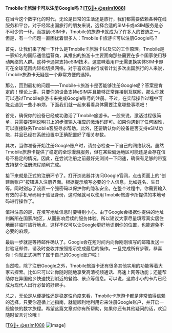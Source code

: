 **Tmobile卡旅游卡可以注册Google吗？[[TG💪+ @esim1088](https://t.me/s/esim1088)]**

在当今这个数字化的时代，无论是日常的生活还是旅行，我们都需要依赖各种在线服务和平台。对于经常出国旅行的朋友来说，选择合适的SIM卡或eSIM服务是必不可少的一环。而提到eSIM卡，Tmobile的旅游卡就成为了许多人的首选之一。但是，有一个问题一直困扰着很多人：Tmobile卡旅游卡可以注册Google吗？

首先，让我们来了解一下什么是Tmobile卡旅游卡以及它的工作原理。Tmobile是一家知名的国际通信运营商，其推出的旅游卡主要面向那些需要在多个国家使用移动网络的人群。这种卡通常支持eSIM技术，这意味着用户无需更换实体SIM卡即可在全球范围内轻松切换网络。对于喜欢自由行或者计划多次出国旅行的人来说，Tmobile旅游卡无疑是一个非常方便的选择。

那么，回到最初的问题——Tmobile卡旅游卡是否能够注册Google呢？答案是肯定的！理论上讲，只要你的设备支持eSIM并且能够正常连接到互联网，那么你就可以通过Tmobile旅游卡来完成Google账号的注册。不过，在实际操作过程中可能会遇到一些小麻烦，下面我们就一起来看看具体需要注意哪些事项吧！

首先，确保你的设备已经成功激活了Tmobile旅游卡。一般来说，激活过程很简单，只需要按照说明书上的步骤输入相应的激活码即可。如果你遇到了任何困难，可以直接联系Tmobile客服寻求帮助。此外，还要确认你的设备是否支持eSIM功能，并且已经在系统设置中正确配置好了相关参数。

其次，当你准备开始注册Google账户时，请务必检查一下自己的网络状况。虽然Tmobile旅游卡提供了稳定的全球漫游服务，但在某些偏远地区可能还是会存在信号不稳定的情况。因此，在尝试注册之前最好先测试一下网速，确保有足够的带宽支持整个注册流程顺利完成。

接下来就是正式的注册环节了。打开浏览器并访问Google官网，点击页面上的“创建新账户”按钮进入注册界面。根据提示填写必要的个人信息，比如姓名、生日等。同时别忘了设置一个强密码以保护你的隐私安全。在整个过程中，你需要输入有效的手机号码用于验证身份，这时候就可以使用Tmobile旅游卡所提供的本地号码进行操作了。

值得注意的是，在填写地址信息时要特别小心。由于Google会根据你提供的地址判断所在国家/地区，从而影响后续的服务体验。所以建议大家尽量填写真实居住地而非临时旅行地点，这样不仅可以让Google更好地识别你的位置，也能避免不必要的麻烦。

最后一步就是等待邮件确认了。Google会在短时间内向你刚刚填写的邮箱发送一封验证邮件，请及时查收并按照指示完成最后的操作。一旦完成所有步骤，恭喜你！你就正式拥有了属于自己的Google账户啦！

当然啦，除了注册Google之外，Tmobile旅游卡还有很多其他实用的功能等着大家去探索。比如它可以让你随时随地享受高清视频通话、高速上网等功能；还能帮助你在异国他乡快速找到附近的餐馆、景点等信息。可以说，这款小小的卡片已经成为现代人出行必备的好帮手。

总之，无论是从便捷性还是稳定性角度来看，Tmobile卡旅游卡都是非常值得信赖的选择。只要你遵循上述指南，就能顺利地利用它来注册Google账户，并开启一段愉快的数字旅程。希望这篇文章对你有所帮助，如果你还有其他疑问的话，欢迎随时留言讨论哦！

[[TG💪+ @esim1088](https://t.me/s/esim1088) ![Image](https://i.postimg.cc/4NQfJmqS/Snipaste-2025-05-13-00-14-12.png)]